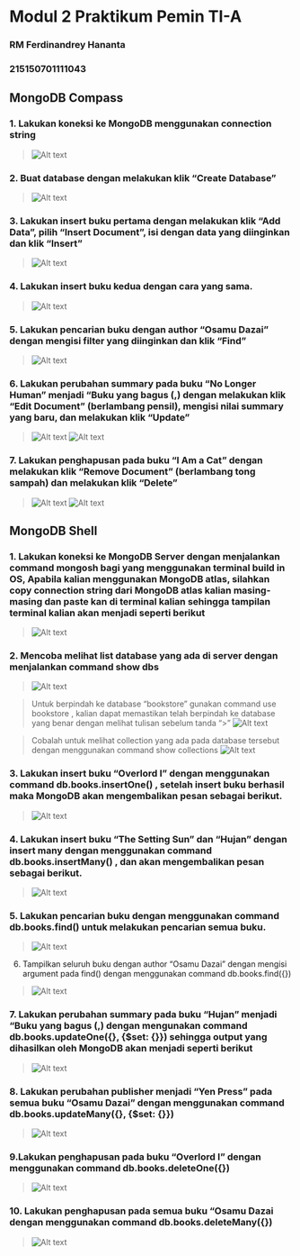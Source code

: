 # Modul 2 Praktikum Pemin TI-A
### RM Ferdinandrey Hananta
### 215150701111043


## MongoDB Compass
### 1. Lakukan koneksi ke MongoDB menggunakan connection string
>![Alt text](Screenshot02/Ss1.png)

### 2. Buat database dengan melakukan klik “Create Database”
>![Alt text](Screenshot02/Ss2.png)

### 3. Lakukan insert buku pertama dengan melakukan klik “Add Data”, pilih “Insert Document”, isi dengan data yang diinginkan dan klik “Insert”
>![Alt text](Screenshot02/Ss3.png)

### 4. Lakukan insert buku kedua dengan cara yang sama.
>![Alt text](Screenshot02/Ss4.png)

### 5. Lakukan pencarian buku dengan author “Osamu Dazai” dengan mengisi filter yang diinginkan dan klik “Find”
>![Alt text](Screenshot02/Ss5.png)

### 6. Lakukan perubahan summary pada buku “No Longer Human” menjadi “Buku yang bagus (<NAMA>,<NIM>) dengan melakukan klik “Edit Document” (berlambang pensil), mengisi nilai summary yang baru, dan melakukan klik “Update”
>![Alt text](Screenshot02/Ss6.png)
>![Alt text](Screenshot02/Ss7.png)

### 7. Lakukan penghapusan pada buku “I Am a Cat” dengan melakukan klik “Remove Document” (berlambang tong sampah) dan melakukan klik “Delete”
>![Alt text](Screenshot02/Ss8.png)
>![Alt text](Screenshot02/Ss9.png)


## MongoDB Shell

### 1. Lakukan koneksi ke MongoDB Server dengan menjalankan command mongosh bagi yang menggunakan terminal build in OS, Apabila kalian menggunakan MongoDB atlas, silahkan copy connection string dari MongoDB atlas kalian masing-masing dan paste kan di terminal kalian sehingga tampilan terminal kalian akan menjadi seperti berikut
>![Alt text](Screenshot02/Ss10.png)

### 2. Mencoba melihat list database yang ada di server dengan menjalankan command show dbs
>![Alt text](Screenshot02/Ss11.png)

>Untuk berpindah ke database “bookstore” gunakan command use bookstore , kalian dapat memastikan telah berpindah ke database yang benar dengan melihat tulisan sebelum tanda “>”
>![Alt text](Screenshot02/Ss12.png)

>Cobalah untuk melihat collection yang ada pada database tersebut dengan menggunakan command show collections
>![Alt text](Screenshot02/Ss13.png)

### 3. Lakukan insert buku “Overlord I” dengan menggunakan command db.books.insertOne(<data kalian>) , setelah insert buku berhasil maka MongoDB akan mengembalikan pesan sebagai berikut.
>![Alt text](Screenshot02/Ss14.png)

### 4. Lakukan insert buku “The Setting Sun” dan “Hujan” dengan insert many dengan menggunakan command db.books.insertMany(<data kalian>) , dan akan mengembalikan pesan sebagai berikut.
>![Alt text](Screenshot02/Ss15.png)

### 5. Lakukan pencarian buku dengan menggunakan command db.books.find() untuk melakukan pencarian semua buku.
>![Alt text](Screenshot02/Ss16.png)

6. Tampilkan seluruh buku dengan author “Osamu Dazai” dengan mengisi argument pada find() dengan menggunakan command db.books.find({<filter yang ingin diisi>})
>![Alt text](Screenshot02/Ss17.png)

### 7. Lakukan perubahan summary pada buku “Hujan” menjadi “Buku yang bagus (<NAMA>,<NIM>) dengan mengunakan command db.books.updateOne({<filter>}, {$set: {<data yang akan di update>}}) sehingga output yang dihasilkan oleh MongoDB akan menjadi seperti berikut
>![Alt text](Screenshot02/Ss18.png)

### 8. Lakukan perubahan publisher menjadi “Yen Press” pada semua buku “Osamu Dazai” dengan menggunakan command db.books.updateMany({<filter>}, {$set: {<data yang akan di update>}})
>![Alt text](Screenshot02/Ss19.png)

### 9.Lakukan penghapusan pada buku “Overlord I” dengan menggunakan command db.books.deleteOne({<argument>})
>![Alt text](Screenshot02/Ss20.png)

### 10. Lakukan penghapusan pada semua buku “Osamu Dazai dengan menggunakan command db.books.deleteMany({<argument>})
>![Alt text](Screenshot02/Ss21.png)
